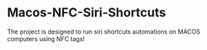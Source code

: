 # Macos-NFC-Siri-Shortcuts
The project is designed to run siri shortcuts automations on MACOS computers using NFC tags! 
